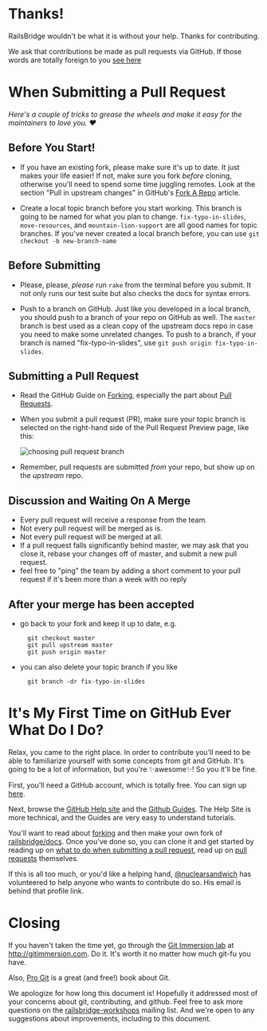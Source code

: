 # Thanks!

RailsBridge wouldn't be what it is without your help. Thanks for contributing.

We ask that contributions be made as pull requests via GitHub. If those words
are totally foreign to you
[see here](#its-my-first-time-on-github-ever-what-do-i-do)

# When Submitting a Pull Request

*Here's a couple of tricks to grease the wheels and make it easy for the
maintainers to love you. :heart:*

## Before You Start!

- If you have an existing fork, please make sure it's up to date.
  It just makes your life easier! If not, make sure you fork *before* cloning,
  otherwise you'll need to spend some time juggling remotes.
  Look at the section "Pull in upstream changes" in GitHub's
  [Fork A Repo](https://help.github.com/articles/fork-a-repo) article.

- Create a local topic branch before you start working. This branch is going to
  be named for what you plan to change. `fix-typo-in-slides`, `move-resources`,
  and `mountain-lion-support` are all good names for topic branches. If you've
  never created a local branch before, you can use `git checkout -b
  new-branch-name`

## Before Submitting

- Please, please, *please* run `rake` from the terminal before you submit. It
  not only runs our test suite but also checks the docs for syntax errors.

- Push to a branch on GitHub. Just like you developed in a local branch, you
  should push to a branch of your repo on GitHub as well. The `master` branch is
  best used as a clean copy of the upstream docs repo in case you need to make
  some unrelated changes. To push to a branch,
  if your branch is named "fix-typo-in-slides",
  use `git push origin fix-typo-in-slides`.

## Submitting a Pull Request

- Read the GitHub Guide on [Forking](https://guides.github.com/activities/forking/), especially the part about
  [Pull Requests](https://guides.github.com/activities/forking/#making-a-pull-request).

- When you submit a pull request (PR), make sure your topic branch is selected
  on the right-hand side of the Pull Request Preview page, like this:

  ![choosing pull request branch](https://github-images.s3.amazonaws.com/help/pull_requests/send-pull-request.png)

- Remember, pull requests are submitted *from* your repo, but show up on the
  *upstream* repo.

## Discussion and Waiting On A Merge

- Every pull request will receive a response from the team.
- Not every pull request will be merged as is.
- Not every pull request will be merged at all.
- If a pull request falls significantly behind master, we may ask that you close
  it, rebase your changes off of master, and submit a new pull request.
- feel free to "ping" the team by adding a short comment to your pull request
  if it's been more than a week with no reply

## After your merge has been accepted

- go back to your fork and keep it up to date, e.g.

        git checkout master
        git pull upstream master
        git push origin master

- you can also delete your topic branch if you like

        git branch -dr fix-typo-in-slides

# It's My First Time on GitHub Ever What Do I Do?

Relax, you came to the right place. In order to contribute you'll need to be
able to familiarize yourself with some concepts from git and GitHub. It's going
to be a lot of information, but you're :sparkles:awesome:sparkles:! So you it'll
be fine.

First, you'll need a GitHub account, which is totally free. You can sign up
[here](https://github.com/signup/free).

Next, browse the [GitHub Help site](https://help.github.com) and the
[Github Guides](https://guides.github.com/). The Help Site is more technical, and the
Guides are very easy to understand tutorials.

You'll want to read about
[forking](https://help.github.com/articles/fork-a-repo) and then make your own
fork of [railsbridge/docs](https://github.com/railsbridge/docs). Once you've
done so, you can clone it and get started by reading up on [what to do when
submitting a pull request](#when-submitting-a-pull-request), read up on
[pull requests](https://help.github.com/articles/using-pull-requests)
themselves.

If this is all too much, or you'd like a helping hand,
[@nuclearsandwich](https://github.com/nuclearsandwich) has volunteered to help
anyone who wants to contribute do so. His email is behind that profile link.

# Closing

If you haven't taken the time yet, go through the [Git Immersion lab](http://gitimmersion.com)
at <http://gitimmersion.com>. Do it. It's worth it no matter how much git-fu you have.

Also, [Pro Git](http://git-scm.com/book) is a great (and free!) book about Git.

We apologize for how long this document is! Hopefully it addressed
most of your concerns about git, contributing, and github. Feel free
to ask more questions on the
[railsbridge-workshops](http://groups.google.com/group/railsbridge-workshops)
mailing list. And we're open to any suggestions about improvements,
including to this document.
